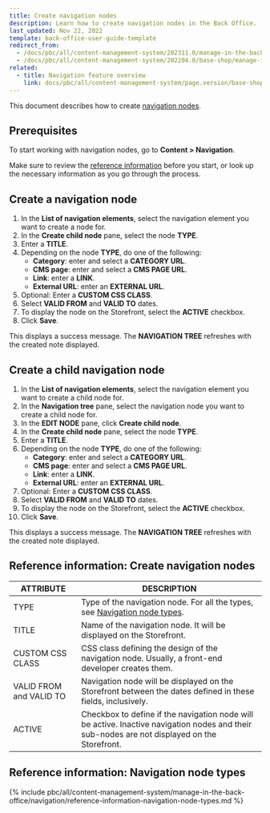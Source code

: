 ```yaml
---
title: Create navigation nodes
description: Learn how to create navigation nodes in the Back Office.
last_updated: Nov 22, 2022
template: back-office-user-guide-template
redirect_from:
  - /docs/pbc/all/content-management-system/202311.0/manage-in-the-back-office/navigation/create-navigation-nodes.html
  - /docs/pbc/all/content-management-system/202204.0/base-shop/manage-in-the-back-office/navigation/create-navigation-nodes.html
related:
  - title: Navigation feature overview
    link: docs/pbc/all/content-management-system/page.version/base-shop/navigation-feature-overview.html
---
```


This document describes how to create [navigation nodes](/docs/pbc/all/content-management-system/{{page.version}}/base-shop/navigation-feature-overview.html#navigation-node).

## Prerequisites

To start working with navigation nodes, go to **Content&nbsp;<span aria-label="and then">></span> Navigation**.

Make sure to review the [reference information](#reference-information-create-navigation-nodes) before you start, or look up the necessary information as you go through the process.

## Create a navigation node

1. In the **List of navigation elements**, select the navigation element you want to create a node for.
2. In the **Create child node** pane, select the node **TYPE**.
3. Enter a **TITLE**.
4. Depending on the node **TYPE**, do one of the following:
    * **Category**: enter and select a **CATEGORY URL**.
    * **CMS page**: enter and select a **CMS PAGE URL**.
    * **Link**: enter a **LINK**.
    * **External URL**: enter an **EXTERNAL URL**.
5. Optional: Enter a **CUSTOM CSS CLASS**.
6. Select **VALID FROM** and **VALID TO** dates.
7. To display the node on the Storefront, select the **ACTIVE** checkbox.
8. Click **Save**.

This displays a success message. The **NAVIGATION TREE** refreshes with the created note displayed.

## Create a child navigation node

1. In the **List of navigation elements**, select the navigation element you want to create a child node for.
2. In the **Navigation tree** pane, select the navigation node you want to create a child node for.
3. In the **EDIT NODE** pane, click **Create child node**.
4. In the **Create child node** pane, select the node **TYPE**.
5. Enter a **TITLE**.
6. Depending on the node **TYPE**, do one of the following:
    * **Category**: enter and select a **CATEGORY URL**.
    * **CMS page**: enter and select a **CMS PAGE URL**.
    * **Link**: enter a **LINK**.
    * **External URL**: enter an **EXTERNAL URL**.
7. Optional: Enter a **CUSTOM CSS CLASS**.
8. Select **VALID FROM** and **VALID TO** dates.
9. To display the node on the Storefront, select the **ACTIVE** checkbox.
10. Click **Save**.

This displays a success message. The **NAVIGATION TREE** refreshes with the created note displayed.


## Reference information: Create navigation nodes

| ATTRIBUTE | DESCRIPTION |
| --- | --- |
| TYPE | Type of the navigation node. For all the types, see [Navigation node types](#reference-information-navigation-node-types). |
| TITLE | Name of the navigation node. It will be displayed on the Storefront. |
| CUSTOM CSS CLASS | CSS class defining the design of the navigation node. Usually, a front-end developer creates them. |
| VALID FROM and VALID TO | Navigation node will be displayed on the Storefront between the dates defined in these fields, inclusively. |
| ACTIVE | Checkbox to define if the navigation node will be active. Inactive navigation nodes and their sub-nodes are not displayed on the Storefront.  |

## Reference information: Navigation node types
{% include pbc/all/content-management-system/manage-in-the-back-office/navigation/reference-information-navigation-node-types.md %} <!-- To edit, see /_includes/pbc/all/content-management-system/manage-in-the-back-office/navigation/reference-information-navigation-node-types.md -->
